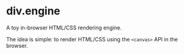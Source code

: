 # div.engine
A toy in-browser HTML/CSS rendering engine.  

The idea is simple: to render HTML/CSS using the `<canvas>` API in the browser.
